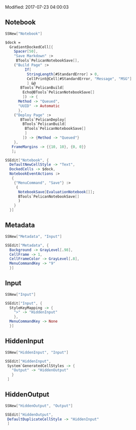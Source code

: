 Modified: 2017-07-23 04:00:03

## Notebook

```Mathematica
SSNew["Notebook"]
```

```Mathematica
$dock =
  GradientDockedCell[{
    Spacer[50],
    "Save Markdown" :>
     BTools`PelicanNotebookSave[],
    ("Build Page" :>
         If[
          StringLength[#StandardError] > 0,
          CellPrint@Cell[#StandardError, "Message", "MSG"]
          ] &@
       BTools`PelicanBuild[
        Echo@BTools`PelicanNotebookSave[]
        ]) -> {
      Method -> "Queued",
      "UUID" -> Automatic
      },
    ("Deploy Page" :>
       BTools`PelicanDeploy[
        BTools`PelicanBuild[
         BTools`PelicanNotebookSave[]
         ]
        ]) -> {Method -> "Queued"}
    },
   FrameMargins -> {{10, 10}, {0, 0}}
   ];
```

```Mathematica
SSEdit["Notebook", {
  DefaultNewCellStyle -> "Text",
  DockedCells -> $dock,
  NotebookEventActions :>
   {
    {"MenuCommand", "Save"} :>
     (
      NotebookSave[EvaluationNotebook[]];
      BTools`PelicanNotebookSave[]
      )
    }
  }]
```

## Metadata

```Mathematica
SSNew["Metadata", "Input"]
```

```Mathematica
SSEdit["Metadata", {
  Background -> GrayLevel[.98],
  CellFrame -> 1,
  CellFrameColor -> GrayLevel[.8],
  MenuCommandKey -> "9"
  }]
```

## Input

```Mathematica
SSNew["Input"]
```

```Mathematica
SSEdit["Input", {
  StyleKeyMapping -> {
    ">" -> "HiddenInput"
    },
  MenuCommandKey -> None
  }]
```

## HiddenInput

```Mathematica
SSNew["HiddenInput", "Input"]
```

```Mathematica
SSEdit["HiddenInput",
 System`GeneratedCellStyles -> {
   "Output" -> "HiddenOutput"
   }
 ]
```

## HiddenOutput

```Mathematica
SSNew["HiddenOutput", "Output"]
```

```Mathematica
SSEdit["HiddenOutput",
 DefaultDuplicateCellStyle -> "HiddenInput"
 ]
```
